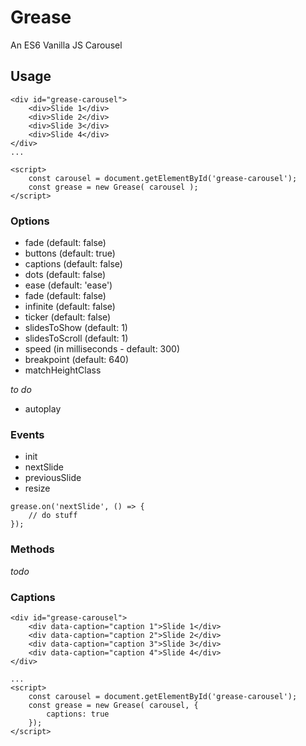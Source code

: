 # Grease
An ES6 Vanilla JS Carousel


## Usage
```
<div id="grease-carousel">
	<div>Slide 1</div>
	<div>Slide 2</div>
	<div>Slide 3</div>
	<div>Slide 4</div>
</div>
...

<script>
	const carousel = document.getElementById('grease-carousel');
	const grease = new Grease( carousel );
</script>
```

### Options
* fade (default: false)
* buttons (default: true)
* captions (default: false)
* dots (default: false)
* ease (default: 'ease')
* fade (default: false)
* infinite (default: false)
* ticker (default: false)
* slidesToShow (default: 1)
* slidesToScroll (default: 1)
* speed (in milliseconds - default: 300)
* breakpoint (default: 640)
* matchHeightClass

_to do_
* autoplay

### Events

* init
* nextSlide
* previousSlide
* resize

```
grease.on('nextSlide', () => {
	// do stuff
});
```

### Methods
_todo_


### Captions
```
<div id="grease-carousel">
	<div data-caption="caption 1">Slide 1</div>
	<div data-caption="caption 2">Slide 2</div>
	<div data-caption="caption 3">Slide 3</div>
	<div data-caption="caption 4">Slide 4</div>
</div>

...
<script>
	const carousel = document.getElementById('grease-carousel');
	const grease = new Grease( carousel, {
		captions: true
	});
</script>
```